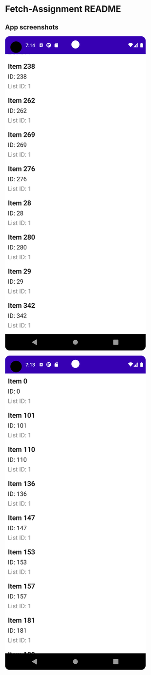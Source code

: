 # Fetch-Assignment README

## App screenshots

![Screenshot 1](/app/screenshots/Screenshot_20230329_191411.png)


![Screenshot 2](/app/screenshots/Screenshot_20230329_191336.png)
